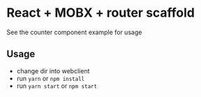 # React + MOBX + router scaffold
See the counter component example for usage

## Usage
 - change dir into webclient
 - run `yarn` or `npm install`
 - run `yarn start` or `npm start`
